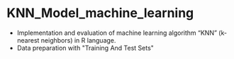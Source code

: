 # KNN_Model_machine_learning

- Implementation and evaluation of machine learning algorithm “KNN” (k-nearest neighbors) in R language.
- Data preparation with "Training And Test Sets"
